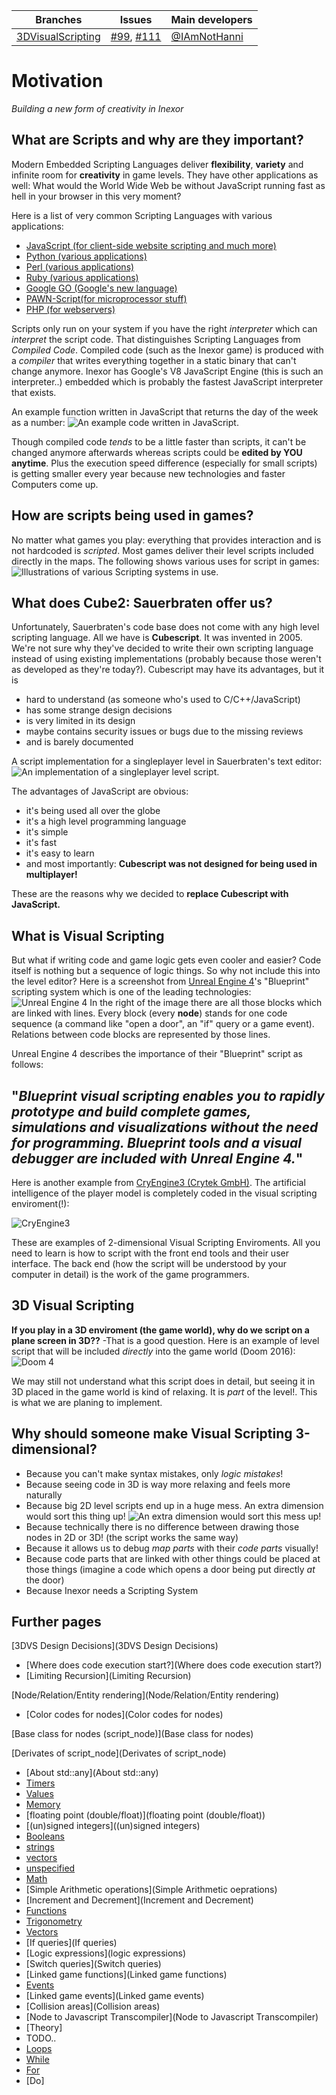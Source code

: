 Branches | Issues | Main developers
--- | --- | --- 
[3DVisualScripting](/inexor-game/code/tree/hanni/3DVisualScripting) |  [#99](/inexor-game/code/issues/99), [#111](/inexor-game/code/issues/111) | [@IAmNotHanni](/IAmNotHanni)

# Motivation
*Building a new form of creativity in Inexor*
## What are Scripts and why are they important?
Modern Embedded Scripting Languages deliver **flexibility**, **variety** and infinite room for **creativity** in game levels. They have other applications as well: What would the World Wide Web be without JavaScript running fast as hell in your browser in this very moment?

Here is a list of very common Scripting Languages with various applications:
* [JavaScript (for client-side website scripting and much more)](http://www.w3schools.com/js/default.asp)
* [Python (various applications)](https://www.python.org/)
* [Perl (various applications)](https://www.perl.org/)
* [Ruby (various applications)](https://www.ruby-lang.org/)
* [Google GO (Google's new language)](https://golang.org/)
* [PAWN-Script(for microprocessor stuff)](http://www.compuphase.com/pawn/pawn.htm)
* [PHP (for webservers)](https://php.net)

Scripts only run on your system if you have the right *interpreter* which can *interpret* the script code.
That distinguishes Scripting Languages from *Compiled Code*. Compiled code (such as the Inexor game) is produced with a *compiler* that writes everything together in a static binary that can't change anymore.
Inexor has Google's V8 JavaScript Engine (this is such an interpreter..) embedded which is probably the fastest JavaScript interpreter that exists. 

An example function written in JavaScript that returns the day of the week as a number:
![An example code written in JavaScript.](https://raw.githubusercontent.com/inexor-game/visualisations/f18a79c5a5297cb963759af1e2dc34317a0b1b55/3D%20flowgraph/wiki/JS_example_1.jpg)

Though compiled code *tends* to be a little faster than scripts, it can't be changed anymore afterwards whereas scripts could be **edited by YOU anytime**. 
Plus the execution speed difference (especially for small scripts) is getting smaller every year because new technologies and faster Computers come up.

## How are scripts being used in games?
No matter what games you play: everything that provides interaction and is not hardcoded is *scripted*.
Most games deliver their level scripts included directly in the maps.
The following shows various uses for script in games:
![Illustrations of various Scripting systems in use.](https://raw.githubusercontent.com/inexor-game/visualisations/17dd68a0625130212d58828e573a1b60b169078e/3D%20flowgraph/wiki/script_examples_1.png)

## What does Cube2: Sauerbraten offer us?
Unfortunately, Sauerbraten's code base does not come with any high level scripting language.
All we have is **Cubescript**. It was invented in 2005. We're not sure why they've decided to write their own scripting language instead of using existing implementations (probably because those weren't as developed as they're today?).
Cubescript may have its advantages, but it is 

* hard to understand (as someone who's used to C/C++/JavaScript)
* has some strange design decisions
* is very limited in its design
* maybe contains security issues or bugs due to the missing reviews
* and is barely documented

A script implementation for a singleplayer level in Sauerbraten's text editor:
![An implementation of a singleplayer level script.](https://raw.githubusercontent.com/inexor-game/visualisations/master/3D%20flowgraph/images/example_for_scripting_1.jpg)

The advantages of JavaScript are obvious:

* it's being used all over the globe 
* it's a high level programming language
* it's simple
* it's fast
* it's easy to learn
* and most importantly: **Cubescript was not designed for being used in multiplayer!** 

These are the reasons why we decided to **replace Cubescript with JavaScript.**

## What is Visual Scripting
But what if writing code and game logic gets even cooler and easier?
Code itself is nothing but a sequence of logic things. So why not include this into the level editor?
Here is a screenshot from [Unreal Engine 4](https://www.unrealengine.com/blog)'s "Blueprint" scripting system which is one of the leading technologies:
![Unreal Engine 4](https://raw.githubusercontent.com/inexor-game/visualisations/88345fe629936036a6469ffa628fed7d2e12e65c/3D%20flowgraph/wiki/visual_scripting_in_unreal_4.jpg)
In the right of the image there are all those blocks which are linked with lines. Every block (every **node**) stands for one code sequence (a command like "open a door", an "if" query or a game event). Relations between code blocks are represented by those lines.

Unreal Engine 4 describes the importance of their "Blueprint" script as follows:
## "*Blueprint visual scripting enables you to rapidly prototype and build complete games, simulations and visualizations without the need for programming. Blueprint tools and a visual debugger are included with Unreal Engine 4.*"

Here is another example from [CryEngine3 (Crytek GmbH)](http://cryengine.com/). The artificial intelligence of the player model is completely coded in the visual scripting enviroment(!):

![CryEngine3](https://raw.githubusercontent.com/inexor-game/visualisations/88345fe629936036a6469ffa628fed7d2e12e65c/3D%20flowgraph/wiki/visual_scripting_in_cryengine_3.jpg)

These are examples of 2-dimensional Visual Scripting Enviroments. All you need to learn is how to script with the front end tools and their user interface. The back end (how the script will be understood by your computer in detail) is the work of the game programmers.

## 3D Visual Scripting
**If you play in a 3D enviroment (the game world), why do we script on a plane screen in 3D??**
-That is a good question. Here is an example of level script that will be included *directly* into the game world (Doom 2016):
![Doom 4](https://raw.githubusercontent.com/inexor-game/visualisations/88345fe629936036a6469ffa628fed7d2e12e65c/3D%20flowgraph/wiki/visual_scripting_in_doom_4.jpg)

We may still not understand what this script does in detail, but seeing it in 3D placed in the game world is kind of relaxing. It is *part* of the level!. This is what we are planing to implement.

## Why should someone make Visual Scripting 3-dimensional?
* Because you can't make syntax mistakes, only *logic mistakes*!
* Because seeing code in 3D is way more relaxing and feels more naturally
* Because big 2D level scripts end up in a huge mess. An extra dimension would sort this thing up!
![An extra dimension would sort this mess up!](https://raw.githubusercontent.com/inexor-game/visualisations/66376b02eeddd0fb53bbcec60194044f2c00aa6d/3D%20flowgraph/wiki/hugemess.jpg)
* Because technically there is no difference between drawing those nodes in 2D or 3D! (the script works the same way)
* Because it allows us to debug *map parts* with their *code parts* visually!
* Because code parts that are linked with other things could be placed at those things (imagine a code which opens a door being put directly *at* the door)
* Because Inexor needs a Scripting System

## Further pages
[3DVS Design Decisions](3DVS Design Decisions)
* [Where does code execution start?](Where does code execution start?)
* [Limiting Recursion](Limiting Recursion)

[Node/Relation/Entity rendering](Node/Relation/Entity rendering)
* [Color codes for nodes](Color codes for nodes)

[Base class for nodes (script_node)](Base class for nodes)

[Derivates of script_node](Derivates of script_node)
* [About std::any](About std::any)
* [Timers](Timers)
* [Values](Values)
* [Memory](Memory)
 * [floating point (double/float)](floating point (double/float))
 * [(un)signed integers]((un)signed integers)
 * [Booleans](Booleans)
 * [strings](strings)
 * [vectors](vectors)
 * [unspecified](unspecified)
* [Math](Math)
 * [Simple Arithmetic operations](Simple Arithmetic oeprations)
  * [Increment and Decrement](Increment and Decrement)
 * [Functions](Functions)
 * [Trigonometry](Trigonometry)
 * [Vectors](Vectors)
* [If queries](If queries)
 * [Logic expressions](logic expressions)
 * [Switch queries](Switch queries)
* [Linked game functions](Linked game functions)
* [Events](Events)
 * [Linked game events](Linked game events)
 * [Collision areas](Collision areas)
* [Node to Javascript Transcompiler](Node to Javascript Transcompiler)
 * [Theory]
 * TODO..
* [Loops](Loops)
 * [While](While)
 * [For](For)
 * [Do]